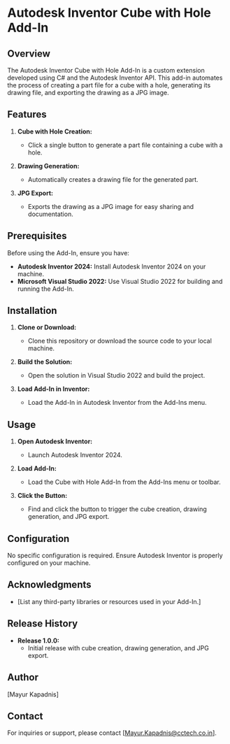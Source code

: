 # Autodesk Inventor Cube with Hole Add-In

## Overview

The Autodesk Inventor Cube with Hole Add-In is a custom extension developed using C# and the Autodesk Inventor API. This add-in automates the process of creating a part file for a cube with a hole, generating its drawing file, and exporting the drawing as a JPG image.

## Features

1. **Cube with Hole Creation:**
   - Click a single button to generate a part file containing a cube with a hole.

2. **Drawing Generation:**
   - Automatically creates a drawing file for the generated part.

3. **JPG Export:**
   - Exports the drawing as a JPG image for easy sharing and documentation.

## Prerequisites

Before using the Add-In, ensure you have:

- **Autodesk Inventor 2024:** Install Autodesk Inventor 2024 on your machine.
- **Microsoft Visual Studio 2022:** Use Visual Studio 2022 for building and running the Add-In.

## Installation

1. **Clone or Download:**
   - Clone this repository or download the source code to your local machine.

2. **Build the Solution:**
   - Open the solution in Visual Studio 2022 and build the project.

3. **Load Add-In in Inventor:**
   - Load the Add-In in Autodesk Inventor from the Add-Ins menu.

## Usage

1. **Open Autodesk Inventor:**
   - Launch Autodesk Inventor 2024.

2. **Load Add-In:**
   - Load the Cube with Hole Add-In from the Add-Ins menu or toolbar.

3. **Click the Button:**
   - Find and click the button to trigger the cube creation, drawing generation, and JPG export.

## Configuration

No specific configuration is required. Ensure Autodesk Inventor is properly configured on your machine.

## Acknowledgments

- [List any third-party libraries or resources used in your Add-In.]

## Release History

- **Release 1.0.0:**
  - Initial release with cube creation, drawing generation, and JPG export.

## Author

[Mayur Kapadnis]

## Contact

For inquiries or support, please contact [Mayur.Kapadnis@cctech.co.in].
